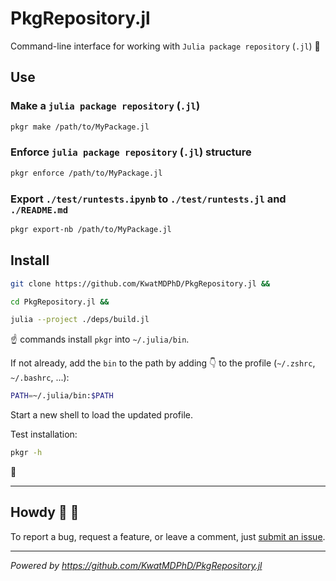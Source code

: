# PkgRepository.jl

Command-line interface for working with `Julia package repository` (`.jl`) :bento:

## Use

### Make a `julia package repository` (`.jl`)

```sh
pkgr make /path/to/MyPackage.jl
```

### Enforce `julia package repository` (`.jl`) structure

```sh
pkgr enforce /path/to/MyPackage.jl
```

### Export `./test/runtests.ipynb` to `./test/runtests.jl` and `./README.md`

```sh
pkgr export-nb /path/to/MyPackage.jl
```

## Install

```sh
git clone https://github.com/KwatMDPhD/PkgRepository.jl &&

cd PkgRepository.jl &&

julia --project ./deps/build.jl
```

:point_up: commands install `pkgr` into `~/.julia/bin`.

If not already, add the `bin` to the path by adding :point_down: to the profile (`~/.zshrc`, `~/.bashrc`, ...):

```sh
PATH=~/.julia/bin:$PATH
```

Start a new shell to load the updated profile.

Test installation:

```sh
pkgr -h
```

:tada:

---

## Howdy :wave: :cowboy_hat_face:

To report a bug, request a feature, or leave a comment, just [submit an issue](https://github.com/KwatMDPhD/PkgRepository.jl/issues/new/choose).

---

_Powered by https://github.com/KwatMDPhD/PkgRepository.jl_

